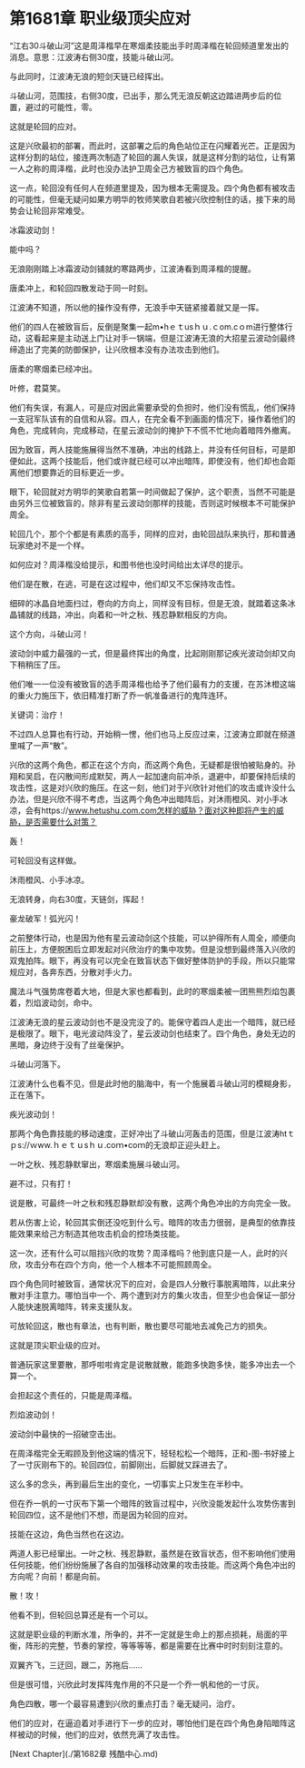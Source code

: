 # 第1681章 职业级顶尖应对

“江右30斗破山河”这是周泽楷早在寒烟柔技能出手时周泽楷在轮回频道里发出的消息。意思：江波涛右侧30度，技能斗破山河。

与此同时，江波涛无浪的短剑天链已经挥出。

斗破山河，范围技，右侧30度，已出手，那么凭无浪反朝这边踏进两步后的位置，避过的可能性，零。

这就是轮回的应对。

这是兴欣最初的部署，而此时，这部署之后的角色站位正在闪耀着光芒。正是因为这样分割的站位，接连两次制造了轮回的漏人失误，就是这样分割的站位，让有第一人之称的周泽楷，此时也没办法护卫周全己方被致盲的四个角色。

这一点，轮回没有任何人在频道里提及，因为根本无需提及。四个角色都有被攻击的可能性，但毫无疑问如果方明华的牧师笑歌自若被兴欣控制住的话，接下来的局势会让轮回非常难受。

冰霜波动剑！

能中吗？

无浪刚刚踏上冰霜波动剑铺就的寒路两步，江波涛看到周泽楷的提醒。

唐柔冲上，和轮回四散发动于同一时刻。

江波涛不知道，所以他的操作没有停，无浪手中天链紧接着就又是一挥。

他们的四人在被致盲后，反倒是聚集一起m•hｅｔusｈｕ.ｃom.cｏm进行整体行动，这看起来是主动送上门让对手一锅端，但是江波涛无浪的大招星云波动剑最终缔造出了完美的防御保护，让兴欣根本没有办法攻击到他们。

唐柔的寒烟柔已经冲出。

叶修，君莫笑。

他们有失误，有漏人，可是应对因此需要承受的负担时，他们没有慌乱，他们保持一支冠军队该有的自信和从容。四人，在完全看不到画面的情况下，操作着他们的角色，完成转向，完成移动，在星云波动剑的掩护下不慌不忙地向着暗阵外撤离。

因为致盲，两人技能施展得当然不准确，冲出的线路上，并没有任何目标，可是即便如此，这两个技能后，他们或许就已经可以冲出暗阵，即使没有，他们却也会距离他们想要靠近的目标更近一步。

眼下，轮回就对方明华的笑歌自若第一时间做起了保护，这个职责，当然不可能是由另外三位被致盲的，除非有星云波动剑那样的技能，否则这时候根本不可能保护周全。

轮回几个，那个个都是有素质的高手，同样的应对，由轮回战队来执行，那和普通玩家绝对不是一个样。

如何应对？周泽楷没给提示，和图书他也没时间给出太详尽的提示。

他们是在散，在逃，可是在这过程中，他们却又不忘保持攻击性。

细碎的冰晶自地面扫过，卷向的方向上，同样没有目标，但是无浪，就踏着这条冰晶铺就的线路，冲出，向着和一叶之秋、残忍静默相反的方向。

这个方向，斗破山河！

波动剑中威力最强的一式，但是最终挥出的角度，比起刚刚那记疾光波动剑却又向下稍稍压了压。

他们唯一一位没有被致盲的选手周泽楷也给予了他们最有力的支援，在苏沐橙这端的重火力施压下，依旧精准打断了乔一帆准备进行的鬼阵连环。

关键词：治疗！

不过四人总算也有行动，开始稍一愣，他们也马上反应过来，江波涛立即就在频道里喊了一声“散”。

兴欣的这两个角色，都正在这个方向，而这两个角色，无疑都是很怕被贴身的。孙翔和吴启，在闪散间形成默契，两人一起加速向前冲杀，退避中，却要保持后续的攻击性，这是对兴欣的施压。在这一刻，他们对于兴欣针对他们的攻击或许没什么办法，但是兴欣不得不考虑，当这两个角色冲出暗阵后，对沐雨橙风、对小手冰凉，会有https://www.hetushu.com.com怎样的威胁？面对这种即将产生的威胁，是否需要什么对策？

轰！

可轮回没有这样做。

沐雨橙风、小手冰凉。

无浪转身，向右30度，天链剑，挥起！

豪龙破军！弧光闪！

之前整体行动，也是因为他有星云波动剑这个技能，可以护得所有人周全，顺便向前压上，方便脱困后立即发起对兴欣治疗的集中攻势。但是没想到最终落入兴欣的双鬼拍阵。眼下，再没有可以完全在致盲状态下做好整体防护的手段，所以只能常规应对，各奔东西，分散对手火力。

魔法斗气强势席卷着大地，但是大家也都看到，此时的寒烟柔被一团熊熊烈焰包裹着，烈焰波动剑，命中。

江波涛无浪的星云波动剑也不是没完没了的。能保守着四人走出一个暗阵，就已经是极限了。眼下，电光波动阵没了，星云波动剑也结束了。四个角色，身处无边的黑暗，身边终于没有了丝毫保护。

斗破山河落下。

江波涛什么也看不见，但是此时他的脑海中，有一个施展着斗破山河的模糊身影，正在落下。

疾光波动剑！

那两个角色靠技能的移动速度，正好冲出了斗破山河轰击的范围，但是江波涛htｔｐs://ｗww.ｈｅｔｕsｈｕ.coｍ•coｍ的无浪却正迎头赶上。

一叶之秋、残忍静默窜出，寒烟柔施展斗破山河。

避不过，只有打！

说是散，可最终一叶之秋和残忍静默却没有散，这两个角色冲出的方向完全一致。

若从伤害上论，轮回其实倒还没吃到什么亏。暗阵的攻击力很弱，是典型的依靠技能效果来给己方制造其他攻击机会的控场类技能。

这一次，还有什么可以阻挡兴欣的攻势？周泽楷吗？他到底只是一人，此时的兴欣，攻击分布在四个方向，他一个人根本不可能照顾周全。

四个角色同时被致盲，通常状况下的应对，会是四人分散行事脱离暗阵，以此来分散对手注意力。哪怕当中一个、两个遭到对方的集火攻击，但至少也会保证一部分人能快速脱离暗阵，转来支援队友。

可放轮回这，散也有章法，也有判断，散也要尽可能地去减免己方的损失。

这就是顶尖职业级的应对。

普通玩家这里要散，那呼啦啦肯定是说散就散，能跑多快跑多快，能多冲出去一个算一个。

会担起这个责任的，只能是周泽楷。

烈焰波动剑！

波动剑中最快的一招破空击出。

在周泽楷完全无暇顾及到他这端的情况下，轻轻松松一个暗阵，正和-图-书好接上了一寸灰刚布下的。轮回四位，前脚刚出，后脚就又踩进去了。

这么多的念头，再到最后生出的变化，一切事实上只发生在半秒中。

但在乔一帆的一寸灰布下第一个暗阵的致盲过程中，兴欣没能发起什么攻势伤害到轮回四位，这不是他们不想，而是因为轮回的应对。

技能在这边，角色当然也在这边。

两道人影已经窜出。一叶之秋、残忍静默，虽然是在致盲状态，但不影响他们使用任何技能，他们纷纷施展了各自的加强移动效果的攻击技能。而这两个角色冲出的方向呢？向前！都是向前。

散！攻！

他看不到，但轮回总算还是有一个可以。

这就是职业级的判断水准，所争的，并不一定就是生命上的那点损耗，局面的平衡，阵形的完整，节奏的掌控，等等等等，都是需要在比赛中时时刻刻注意的。

双翼齐飞，三迂回，跟二，苏拖后……

但是很可惜，兴欣此时发挥阵鬼作用的不只是一个乔一帆和他的一寸灰。

角色四散，哪一个最容易遭到兴欣的重点打击？毫无疑问，治疗。

他们的应对，在逼迫着对手进行下一步的应对，哪怕他们是在四个角色身陷暗阵这样被动的时候，他们的应对，依然充满了攻击性。



[Next Chapter](./第1682章 残酷中心.md)